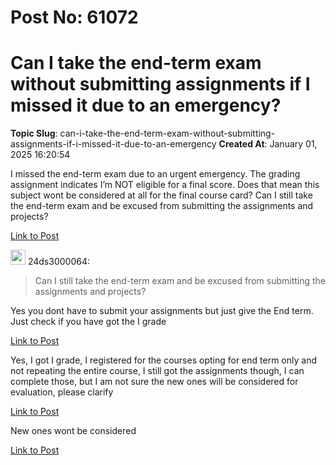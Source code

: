 # Post No: 61072
# Can I take the end-term exam without submitting assignments if I missed it due to an emergency?
**Topic Slug**: can-i-take-the-end-term-exam-without-submitting-assignments-if-i-missed-it-due-to-an-emergency
**Created At**: January 01, 2025 16:20:54

I missed the end-term exam due to an urgent emergency.
The grading assignment indicates I’m NOT eligible for a final score. Does that mean this subject wont be considered at all for the final course card?
Can I still take the end-term exam and be excused from submitting the assignments and projects?

[Link to Post](https://discourse.onlinedegree.iitm.ac.in/t/can-i-take-the-end-term-exam-without-submitting-assignments-if-i-missed-it-due-to-an-emergency/575221)

<aside class="quote group-ds-students" data-username="24ds3000064" data-post="1" data-topic="161072">
<div class="title">
<div class="quote-controls"></div>
<img loading="lazy" alt="" width="24" height="24" src="https://dub1.discourse-cdn.com/flex013/user_avatar/discourse.onlinedegree.iitm.ac.in/24ds3000064/48/111221_2.png" class="avatar"> 24ds3000064:</div>
<blockquote>
Can I still take the end-term exam and be excused from submitting the assignments and projects?
</blockquote>
</aside>
Yes you dont have to submit your assignments but just give the End term. Just check if you have got the I grade

[Link to Post](https://discourse.onlinedegree.iitm.ac.in/t/can-i-take-the-end-term-exam-without-submitting-assignments-if-i-missed-it-due-to-an-emergency/575341)

Yes, I got I grade, I registered for the courses opting for end term only and not repeating the entire course,
I still got the assignments though, I can complete those, but I am not sure the new ones will be considered for evaluation, please clarify

[Link to Post](https://discourse.onlinedegree.iitm.ac.in/t/can-i-take-the-end-term-exam-without-submitting-assignments-if-i-missed-it-due-to-an-emergency/579360)

New ones wont be considered

[Link to Post](https://discourse.onlinedegree.iitm.ac.in/t/can-i-take-the-end-term-exam-without-submitting-assignments-if-i-missed-it-due-to-an-emergency/579366)

